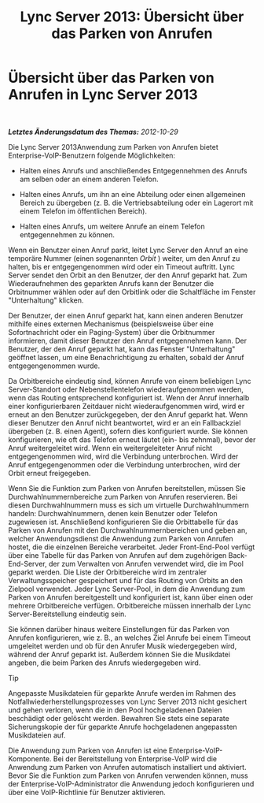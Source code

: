 ﻿---
title: 'Lync Server 2013: Übersicht über das Parken von Anrufen'
TOCTitle: Übersicht über das Parken von Anrufen
ms:assetid: 985dc326-0aef-4308-b98b-c1d0069311e7
ms:mtpsurl: https://technet.microsoft.com/de-de/library/JJ205124(v=OCS.15)
ms:contentKeyID: 49294841
ms.date: 05/19/2016
mtps_version: v=OCS.15
ms.translationtype: HT
---

# Übersicht über das Parken von Anrufen in Lync Server 2013

 

_**Letztes Änderungsdatum des Themas:** 2012-10-29_

Die Lync Server 2013Anwendung zum Parken von Anrufen bietet Enterprise-VoIP-Benutzern folgende Möglichkeiten:

  - Halten eines Anrufs und anschließendes Entgegennehmen des Anrufs am selben oder an einem anderen Telefon.

  - Halten eines Anrufs, um ihn an eine Abteilung oder einen allgemeinen Bereich zu übergeben (z. B. die Vertriebsabteilung oder ein Lagerort mit einem Telefon im öffentlichen Bereich).

  - Halten eines Anrufs, um weitere Anrufe an einem Telefon entgegennehmen zu können.

Wenn ein Benutzer einen Anruf parkt, leitet Lync Server den Anruf an eine temporäre Nummer (einen sogenannten *Orbit* ) weiter, um den Anruf zu halten, bis er entgegengenommen wird oder ein Timeout auftritt. Lync Server sendet den Orbit an den Benutzer, der den Anruf geparkt hat. Zum Wiederaufnehmen des geparkten Anrufs kann der Benutzer die Orbitnummer wählen oder auf den Orbitlink oder die Schaltfläche im Fenster "Unterhaltung" klicken.

Der Benutzer, der einen Anruf geparkt hat, kann einen anderen Benutzer mithilfe eines externen Mechanismus (beispielsweise über eine Sofortnachricht oder ein Paging-System) über die Orbitnummer informieren, damit dieser Benutzer den Anruf entgegennehmen kann. Der Benutzer, der den Anruf geparkt hat, kann das Fenster "Unterhaltung" geöffnet lassen, um eine Benachrichtigung zu erhalten, sobald der Anruf entgegengenommen wurde.

Da Orbitbereiche eindeutig sind, können Anrufe von einem beliebigen Lync Server-Standort oder Nebenstellentelefon wiederaufgenommen werden, wenn das Routing entsprechend konfiguriert ist. Wenn der Anruf innerhalb einer konfigurierbaren Zeitdauer nicht wiederaufgenommen wird, wird er erneut an den Benutzer zurückgegeben, der den Anruf geparkt hat. Wenn dieser Benutzer den Anruf nicht beantwortet, wird er an ein Fallbackziel übergeben (z. B. einen Agent), sofern dies konfiguriert wurde. Sie können konfigurieren, wie oft das Telefon erneut läutet (ein- bis zehnmal), bevor der Anruf weitergeleitet wird. Wenn ein weitergeleiteter Anruf nicht entgegengenommen wird, wird die Verbindung unterbrochen. Wird der Anruf entgegengenommen oder die Verbindung unterbrochen, wird der Orbit erneut freigegeben.

Wenn Sie die Funktion zum Parken von Anrufen bereitstellen, müssen Sie Durchwahlnummernbereiche zum Parken von Anrufen reservieren. Bei diesen Durchwahlnummern muss es sich um virtuelle Durchwahlnummern handeln: Durchwahlnummern, denen kein Benutzer oder Telefon zugewiesen ist. Anschließend konfigurieren Sie die Orbittabelle für das Parken von Anrufen mit den Durchwahlnummernbereichen und geben an, welcher Anwendungsdienst die Anwendung zum Parken von Anrufen hostet, die die einzelnen Bereiche verarbeitet. Jeder Front-End-Pool verfügt über eine Tabelle für das Parken von Anrufen auf dem zugehörigen Back-End-Server, der zum Verwalten von Anrufen verwendet wird, die im Pool geparkt werden. Die Liste der Orbitbereiche wird im zentraler Verwaltungsspeicher gespeichert und für das Routing von Orbits an den Zielpool verwendet. Jeder Lync Server-Pool, in dem die Anwendung zum Parken von Anrufen bereitgestellt und konfiguriert ist, kann über einen oder mehrere Orbitbereiche verfügen. Orbitbereiche müssen innerhalb der Lync Server-Bereitstellung eindeutig sein.

Sie können darüber hinaus weitere Einstellungen für das Parken von Anrufen konfigurieren, wie z. B., an welches Ziel Anrufe bei einem Timeout umgeleitet werden und ob für den Anrufer Musik wiedergegeben wird, während der Anruf geparkt ist. Außerdem können Sie die Musikdatei angeben, die beim Parken des Anrufs wiedergegeben wird.


> [!TIP]
> Angepasste Musikdateien für geparkte Anrufe werden im Rahmen des Notfallwiederherstellungsprozesses von Lync Server 2013 nicht gesichert und gehen verloren, wenn die in den Pool hochgeladenen Dateien beschädigt oder gelöscht werden. Bewahren Sie stets eine separate Sicherungskopie der für geparkte Anrufe hochgeladenen angepassten Musikdateien auf.



Die Anwendung zum Parken von Anrufen ist eine Enterprise-VoIP-Komponente. Bei der Bereitstellung von Enterprise-VoIP wird die Anwendung zum Parken von Anrufen automatisch installiert und aktiviert. Bevor Sie die Funktion zum Parken von Anrufen verwenden können, muss der Enterprise-VoIP-Administrator die Anwendung jedoch konfigurieren und über eine VoIP-Richtlinie für Benutzer aktivieren.

